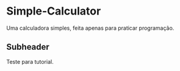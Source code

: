 # Simple-Calculator
Uma calculadora simples, feita apenas para praticar programação.

## Subheader

Teste para tutorial.